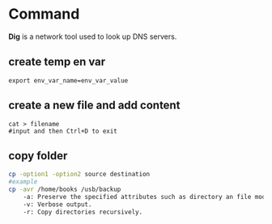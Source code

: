 # Command

**Dig** is a network tool used to look up DNS servers.

## create temp en var
```
export env_var_name=env_var_value
```

## create a new file and add content
```
cat > filename
#input and then Ctrl+D to exit
```

## copy folder
```bash
cp -option1 -option2 source destination
#example
cp -avr /home/books /usb/backup
    -a: Preserve the specified attributes such as directory an file mode, ownership, timestamps, if possible additional attributes: context, links, xattr, all.
    -v: Verbose output.
    -r: Copy directories recursively.
```
